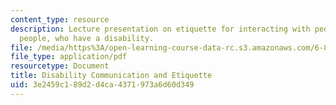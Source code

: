 ```yaml
---
content_type: resource
description: Lecture presentation on etiquette for interacting with people, and about
  people, who have a disability.
file: /media/https%3A/open-learning-course-data-rc.s3.amazonaws.com/6-811-principles-and-practice-of-assistive-technology-fall-2014/3e2459c189d2d4ca4371973a6d60d349_MIT6_811F14_Communicating.pdf
file_type: application/pdf
resourcetype: Document
title: Disability Communication and Etiquette
uid: 3e2459c1-89d2-d4ca-4371-973a6d60d349
---
```

